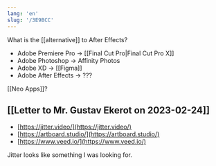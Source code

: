 ```yaml
---
lang: 'en'
slug: '/3E9BCC'
---
```


What is the [[alternative]] to After Effects?

- Adobe Premiere Pro → [[Final Cut Pro|Final Cut Pro X]]
- Adobe Photoshop → Affinity Photos
- Adobe XD → [[Figma]]
- Adobe After Effects → ???

[[Neo Apps]]?

## [[Letter to Mr. Gustav Ekerot on 2023-02-24]]

- [https://jitter.video/](https://jitter.video/)
- [https://artboard.studio/](https://artboard.studio/)
- [https://www.veed.io/](https://www.veed.io/)

Jitter looks like something I was looking for.
